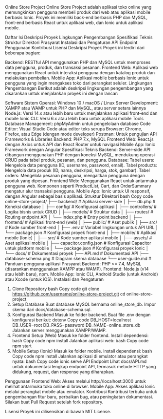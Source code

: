 Online Store Project
Online Store Project adalah aplikasi toko online yang memungkinkan pengguna membeli produk dari web atau aplikasi mobile berbasis Ionic. Proyek ini memiliki back-end berbasis PHP dan MySQL, front-end berbasis React untuk aplikasi web, dan Ionic untuk aplikasi mobile.

Daftar Isi
Deskripsi Proyek
Lingkungan Pengembangan
Spesifikasi Teknis
Struktur Direktori
Prasyarat
Instalasi dan Pengaturan
API Endpoint
Penggunaan
Kontribusi
Lisensi
Deskripsi Proyek
Proyek ini terdiri dari beberapa bagian:

Backend: RESTful API menggunakan PHP dan MySQL untuk memproses data pengguna, produk, dan transaksi pesanan.
Frontend Web: Aplikasi web menggunakan React untuk interaksi pengguna dengan katalog produk dan melakukan pembelian.
Mobile App: Aplikasi mobile berbasis Ionic untuk pengguna yang ingin mengakses toko dari perangkat seluler.
Lingkungan Pengembangan
Berikut adalah deskripsi lingkungan pengembangan yang disarankan untuk menjalankan proyek ini dengan lancar:

Software
Sistem Operasi: Windows 10 / macOS / Linux
Server Development: XAMPP atau WAMP untuk PHP dan MySQL, atau server setara lainnya
Node.js: Versi 14.x atau lebih baru untuk menjalankan aplikasi front-end dan mobile
Ionic CLI: Versi 6.x atau lebih baru untuk aplikasi mobile
Tools
Database Management: phpMyAdmin untuk pengelolaan database
Code Editor: Visual Studio Code atau editor teks serupa
Browser: Chrome, Firefox, atau Edge (dengan mode developer)
Postman: Untuk pengujian API
Frameworks & Libraries
Backend: PHP 7.x, MySQL
Frontend Web: React.js dengan Axios untuk API dan React Router untuk navigasi
Mobile App: Ionic Framework dengan Angular
Spesifikasi Teknis
Backend: Server-side API dibangun menggunakan PHP dengan koneksi MySQL, mendukung operasi CRUD pada tabel produk, pesanan, dan pengguna.
Database:
Tabel users: Mengelola data pengguna (ID, username, password, email).
Tabel products: Mengelola data produk (ID, nama, deskripsi, harga, stok, gambar).
Tabel orders: Mengelola pesanan pengguna, mengaitkan pengguna dengan produk yang dipesan.
Frontend Web: Menggunakan React untuk antarmuka pengguna web. Komponen seperti ProductList, Cart, dan OrderSummary mengatur alur transaksi pengguna.
Mobile App: Ionic untuk UI responsif, dengan Angular sebagai basis aplikasi.
Struktur Direktori
bash
Copy code
online-store-project/
├── backend/                        # Aplikasi server-side
│   ├── db.php                      # Koneksi database
│   ├── config/                     # Konfigurasi aplikasi
│   ├── controllers/                # Logika bisnis untuk CRUD
│   ├── models/                     # Struktur data
│   ├── routes/                     # Routing endpoint API
│   └── index.php                   # Entry point backend
│
├── frontend/                       # Aplikasi front-end (web)
│   ├── public/                     # Aset publik
│   ├── src/                        # Kode sumber front-end
│   ├── .env                        # Variabel lingkungan untuk API URL
│   └── package.json                # Konfigurasi proyek front-end
│
├── mobile/                         # Aplikasi mobile (Ionic)
│   ├── src/                        # Kode sumber aplikasi mobile
│   ├── assets/                     # Aset aplikasi mobile
│   ├── capacitor.config.json       # Konfigurasi Capacitor untuk platform mobile
│   └── package.json                # Konfigurasi proyek Ionic
│
└── docs/                           # Dokumentasi proyek
    ├── API.md                      # Dokumentasi API
    ├── database-schema.png         # Diagram skema database
    └── user-guide.md               # Panduan pengguna aplikasi
Prasyarat
Backend: PHP >= 7.4, MySQL (disarankan menggunakan XAMPP atau WAMP).
Frontend: Node.js (v14 atau lebih baru), npm.
Mobile App: Ionic CLI, Android Studio (untuk Android) atau Xcode (untuk iOS).
Instalasi dan Pengaturan
1. Clone Repository
bash
Copy code
git clone https://github.com/username/online-store-project.git
cd online-store-project
2. Setup Database
Buat database MySQL bernama online_store_db.
Impor skema dari docs/database-schema.sql.
3. Konfigurasi Backend
Masuk ke folder backend.
Buat file .env dengan konfigurasi berikut:
dotenv
Copy code
DB_HOST=localhost
DB_USER=root
DB_PASS=password
DB_NAME=online_store_db
Jalankan server menggunakan XAMPP/WAMP.
4. Frontend Setup (Web)
Masuk ke folder frontend.
Install dependensi:
bash
Copy code
npm install
Jalankan aplikasi web:
bash
Copy code
npm start
5. Mobile Setup (Ionic)
Masuk ke folder mobile.
Install dependensi:
bash
Copy code
npm install
Jalankan aplikasi di emulator atau perangkat nyata:
bash
Copy code
ionic serve
API Endpoint
Lihat docs/API.md untuk dokumentasi lengkap endpoint API, termasuk metode HTTP yang didukung, request, dan response yang diharapkan.

Penggunaan
Frontend Web: Akses melalui http://localhost:3000 untuk melihat antarmuka toko online di browser.
Mobile App: Akses aplikasi Ionic melalui perangkat mobile atau emulator.
Kontribusi
Kontribusi terbuka untuk pengembangan fitur baru, perbaikan bug, atau peningkatan dokumentasi. Silakan buat Pull Request setelah fork repository.

Lisensi
Proyek ini dilisensikan di bawah MIT License.
